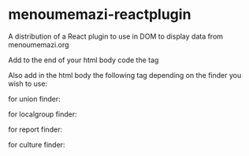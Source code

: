 # menoumemazi-reactplugin
A distribution of a React plugin to use in DOM to display data from menoumemazi.org

Add to the end of your html body code the tag

<script src="https://menoumemazi.org/wp-content/themes/ekko-child/js/react/plugin.js"></script>

Also add in the html body the following tag depending on the finder you wish to use:

for union finder:
<div id="union-finder"></div>

for localgroup finder:
<div id="localgroup-finderr"></div>

for report finder:
<div id="report-finderr"></div>

for culture finder:
<div id="culture-finder"></div>
